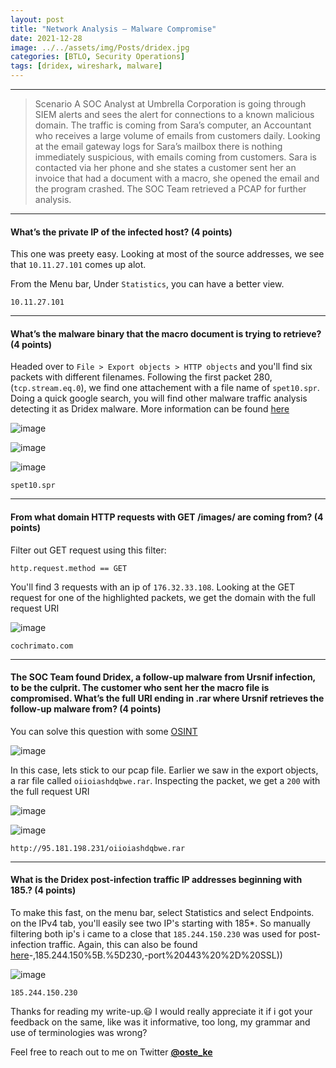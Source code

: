 ```yaml
---
layout: post
title: "Network Analysis – Malware Compromise"
date: 2021-12-28
image: ../../assets/img/Posts/dridex.jpg
categories: [BTLO, Security Operations]
tags: [dridex, wireshark, malware]
---
```


---

> Scenario
> A SOC Analyst at Umbrella Corporation is going through SIEM alerts and sees the alert for connections to a known malicious domain. The traffic is coming from Sara’s computer, an Accountant who receives a large volume of emails from customers daily. Looking at the email gateway logs for Sara’s mailbox there is nothing immediately suspicious, with emails coming from customers. Sara is contacted via her phone and she states a customer sent her an invoice that had a document with a macro, she opened the email and the program crashed. The SOC Team retrieved a PCAP for further analysis.

---

#### What’s the private IP of the infected host? (4 points)

This one was preety easy. Looking at most of the source addresses, we see that `10.11.27.101` comes up alot.

From the Menu bar, Under `Statistics`, you can have a better view.

`10.11.27.101`

---

#### What’s the malware binary that the macro document is trying to retrieve? (4 points)

Headed over to `File > Export objects > HTTP objects` and you'll find six packets with different filenames. Following the first packet 280,(`tcp.stream.eq.0`), we find one attachement with a file name of `spet10.spr`. Doing a quick google search, you will find other malware traffic analysis detecting it as Dridex malware. More information can be found [here](https://www.malware-traffic-analysis.net/2018/11/27/index.html)

![image](https://user-images.githubusercontent.com/58165365/147361325-8df6ea89-401a-4936-a741-238258aa6f67.png)

![image](https://user-images.githubusercontent.com/58165365/147361246-dab11670-f537-4c93-9563-fc515aac4f90.png)

![image](https://user-images.githubusercontent.com/58165365/147609453-0c96f623-cb36-49ef-b30c-a10e97cb676e.png)

`spet10.spr`

---

#### From what domain HTTP requests with GET /images/ are coming from? (4 points)

Filter out GET request using this filter:

`http.request.method == GET`

You'll find 3 requests with an ip of `176.32.33.108`. Looking at the GET request for one of the highlighted packets, we get the domain with the full request URI

![image](https://user-images.githubusercontent.com/58165365/147360250-3d97bc57-7b82-4bd6-8b4e-aca1092a8e5b.png)

`cochrimato.com`

---

#### The SOC Team found Dridex, a follow-up malware from Ursnif infection, to be the culprit. The customer who sent her the macro file is compromised. What’s the full URI ending in .rar where Ursnif retrieves the follow-up malware from? (4 points)

You can solve this question with some [OSINT](https://www.malware-traffic-analysis.net/2018/11/27/index.html#:~:text=TRAFFIC%20FROM%20AN%20INFECTED%20WINDOWS%20HOST%3A)

![image](https://user-images.githubusercontent.com/58165365/147610158-a0cc2483-0d64-4b89-9a5b-06daa35a8b23.png)

In this case, lets stick to our pcap file. Earlier we saw in the export objects, a rar file called `oiioiashdqbwe.rar`. Inspecting the packet, we get a `200` with the full request URI

![image](https://user-images.githubusercontent.com/58165365/147361325-8df6ea89-401a-4936-a741-238258aa6f67.png)

![image](https://user-images.githubusercontent.com/58165365/147359939-d7e1be5d-4159-462b-8316-2d1c4b9bf2cb.png)

`http://95.181.198.231/oiioiashdqbwe.rar`

---

#### What is the Dridex post-infection traffic IP addresses beginning with 185.? (4 points)

To make this fast, on the menu bar, select Statistics and select Endpoints. on the IPv4 tab, you'll easily see two IP's starting with 185\*. So manually filtering both ip's i came to a close that `185.244.150.230` was used for post-infection traffic. Again, this can also be found [here](https://www.malware-traffic-analysis.net/2018/11/27/index.html#:~:text=host%20retrieves%20Dridex)-,185.244.150%5B.%5D230,-port%20443%20%2D%20SSL))

![image](https://user-images.githubusercontent.com/58165365/147360738-f61b3f20-f22d-41fc-8fe5-ad28f275ea43.png)

`185.244.150.230`

Thanks for reading my write-up.😃 I would really appreciate it if i got your feedback on the same, like was it informative, too long, my grammar and use of terminologies was wrong?

Feel free to reach out to me on Twitter [**@oste_ke**](https://twitter.com/oste_ke)
